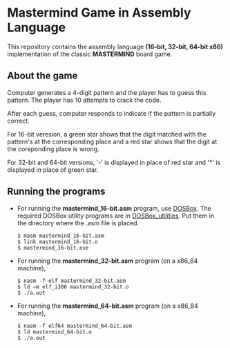 # Mastermind Game in Assembly Language

This repository contains the assembly language **(16-bit, 32-bit, 64-bit x86)** implementation of the classic **MASTERMIND** board game.


## About the game

Computer generates a 4-digit pattern and the player has to guess this pattern. The player has 10 attempts to crack the code.

After each guess, computer responds to indicate if the pattern is partially correct.

For 16-bit veresion, a green star shows that the digit matched with the pattern's at the corresponding place and a red star shows that the digit at the coreponding place is wrong.

For 32-bit and 64-bit versions, '-' is displayed in place of red star and '*' is displayed in place of green star.



## Running the programs

* For running the **mastermind_16-bit.asm** program, use [DOSBox](https://www.dosbox.com/). The required DOSBox utility programs are in [DOSBox_utilities](./DOSBox_utilities). Put them in the directory where the .asm file is placed.
    ```
    $ masm mastermind_16-bit.asm
    $ link mastermind_16-bit.o
    $ mastermind_16-bit.exe
    ```
    


* For running the **mastermind_32-bit.asm** program (on a x86_84 machine),
    ```
    $ nasm -f elf mastermind_32-bit.asm
    $ ld –m elf_i386 mastermind_32-bit.o 
    $ ./a.out
    ```  

    
* For running the **mastermind_64-bit.asm** program (on a x86_84 machine), 
    ```
    $ nasm -f elf64 mastermind_64-bit.asm
    $ ld mastermind_64-bit.o
    $ ./a.out
    ```

